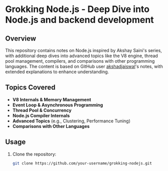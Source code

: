 # Grokking Node.js - Deep Dive into Node.js and backend development

## Overview

This repository contains notes on Node.js inspired by Akshay Saini's series, with additional deep dives into advanced topics like the V8 engine, thread pool management, compilers, and comparisons with other programming languages. The content is based on GitHub user [akshadjaiswal](https://github.com/akshadjaiswal)'s notes, with extended explanations to enhance understanding.

## Topics Covered

- **V8 Internals & Memory Management**
- **Event Loop & Asynchronous Programming**
- **Thread Pool & Concurrency**
- **Node.js Compiler Internals**
- **Advanced Topics** (e.g., Clustering, Performance Tuning)
- **Comparisons with Other Languages**

## Usage

1. Clone the repository:
   ```bash
   git clone https://github.com/your-username/grokking-nodejs.git
